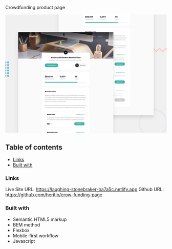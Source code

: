 Crowdfunding product page

![Design preview for the Crowdfunding product page coding ](./design/desktop-preview.jpg)

## Table of contents

  - [Links](#links)
  - [Built with](#built-with)


### Links

Live Site URL: https://laughing-stonebraker-ba7a5c.netlify.app
Github URL: https://github.com/heritio/crow-funding-page

### Built with

- Semantic HTML5 markup
- BEM method
- Flexbox
- Mobile-first workflow
- Javascript
